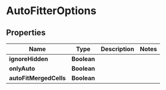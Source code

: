 
# AutoFitterOptions

## Properties
Name | Type | Description | Notes
------------ | ------------- | ------------- | -------------
**ignoreHidden** | **Boolean** |  | 
**onlyAuto** | **Boolean** |  | 
**autoFitMergedCells** | **Boolean** |  | 



